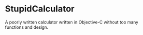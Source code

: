 # StupidCalculator

A poorly written calculator written in Objective-C without too many functions and design.
